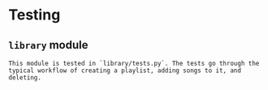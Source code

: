 # Testing

## `library` module
    This module is tested in `library/tests.py`. The tests go through the typical workflow of creating a playlist, adding songs to it, and deleting.
